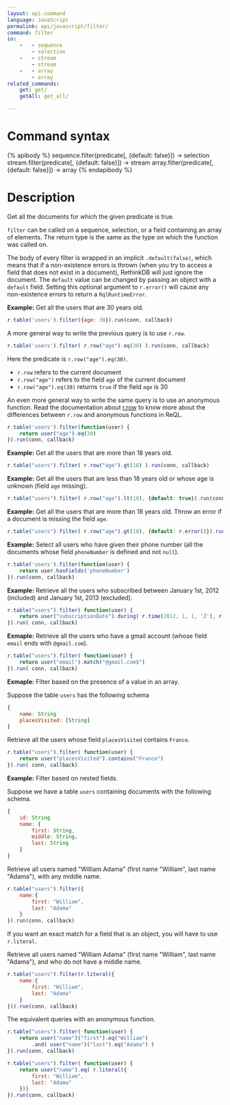 ```yaml
---
layout: api-command 
language: JavaScript
permalink: api/javascript/filter/
command: filter
io:
    -   - sequence
        - selection 
    -   - stream
        - stream
    -   - array
        - array
related_commands:
    get: get/
    getAll: get_all/

---
```


# Command syntax #

{% apibody %}
sequence.filter(predicate[, {default: false}]) &rarr; selection
stream.filter(predicate[, {default: false}]) &rarr; stream
array.filter(predicate[, {default: false}]) &rarr; array
{% endapibody %}

# Description #

Get all the documents for which the given predicate is true.

`filter` can be called on a sequence, selection, or a field containing an array of
elements. The return type is the same as the type on which the function was called on.

The body of every filter is wrapped in an implicit `.default(false)`, which means that
if a non-existence errors is thrown (when you try to access a field that does not exist
in a document), RethinkDB will just ignore the document.
The `default` value can be changed by passing an object with a `default` field.
Setting this optional argument to `r.error()` will cause any non-existence errors to
return a `RqlRuntimeError`.


__Example:__ Get all the users that are 30 years old.

```js
r.table('users').filter({age: 30}).run(conn, callback)
```

A more general way to write the previous query is to use `r.row`.

```js
r.table('users').filter( r.row("age").eq(30) ).run(conn, callback)
```

Here the predicate is `r.row("age").eq(30)`.

- `r.row` refers to the current document
- `r.row("age")` refers to the field `age` of the current document
- `r.row("age").eq(30)` returns `true` if the field `age` is 30


An even more general way to write the same query is to use an anonymous function.
Read the documentation about [r.row](../row/) to know more about the differences
between `r.row` and anonymous functions in ReQL.

```js
r.table('users').filter(function(user) {
    return user("age").eq(30)
}).run(conn, callback)
```


__Example:__ Get all the users that are more than 18 years old.

```js
r.table("users").filter( r.row("age").gt(18) ).run(conn, callback)
```

__Example:__ Get all the users that are less than 18 years old or whose age is unknown
(field `age` missing).

```js
r.table("users").filter( r.row("age").lt(18), {default: true}).run(conn, callback)
```

__Example:__ Get all the users that are more than 18 years old. Throw an error if a
document is missing the field `age`.

```js
r.table("users").filter( r.row("age").gt(18), {default: r.error()}).run(conn, callback)
```



__Example:__ Select all users who have given their phone number (all the documents
whose field `phoneNumber` is defined and not `null`).

```js
r.table('users').filter(function(user) {
    return user.hasFields('phoneNumber')
}).run(conn, callback)
```

__Example:__ Retrieve all the users who subscribed between January 1st, 2012
(included) and January 1st, 2013 (excluded).


```js
r.table("users").filter( function(user) {
    return user("subscriptionDate").during( r.time(2012, 1, 1, 'Z'), r.time(2013, 1, 1, 'Z') )
}).run( conn, callback)
```

__Exmaple:__ Retrieve all the users who have a gmail account (whose field `email` ends
with `@gmail.com`).


```js
r.table("users").filter( function(user) {
    return user("email").match("@gmail.com$")
}).run( conn, callback)
```

__Exmaple:__ Filter based on the presence of a value in an array.

Suppose the table `users` has the following schema

```js
{
    name: String
    placesVisited: [String]
}
```

Retrieve all the users whose field `placesVisited` contains `France`.

```js
r.table("users").filter( function(user) {
    return user("placesVisited").contains("France")
}).run( conn, callback)
```

__Example:__ Filter based on nested fields.

Suppose we have a table `users` containing documents with the following schema.

```js
{
    id: String
    name: {
        first: String,
        middle: String,
        last: String
    }
}
```

Retrieve all users named "William Adama" (first name "William", last name
"Adama"), with any middle name.


```js
r.table("users").filter({
    name:{
        first: "William",
        last: "Adama"
    }
}).run(conn, callback)
```

If you want an exact match for a field that is an object, you will have to use `r.literal`.

Retrieve all users named "William Adama" (first name "William", last name
"Adama"), and who do not have a middle name.

```js
r.table("users").filter(r.literal({
    name:{
        first: "William",
        last: "Adama"
    }
})).run(conn, callback)
```


The equivalent queries with an anonymous function.

```js
r.table("users").filter( function(user) {
    return user("name")("first").eq("William")
        .and( user("name")("last").eq("Adama") )
}).run(conn, callback)
```

```js
r.table("users").filter( function(user) {
    return user("name").eq( r.literal({
        first: "William",
        last: "Adama"
    }))
}).run(conn, callback)
```
